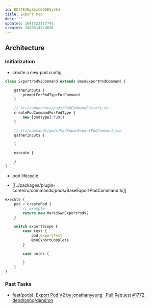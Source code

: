 ```yaml
---
id: DD7TE2EgE6zC0OSD5yZEd
title: Export Pod
desc: ""
updated: 1641522177745
created: 1639614544838
---
```


## Architecture

### Initialization

- create a new pod config

```ts
class ExportPodV2Command extends BaseExportPodCommand {

    gatherInputs {
        promptForPodTypeForCommand
    }

    // src/components/pods/PodCommandFactory.ts
    createPodCommandForPodType {
        new [podType].run()
    }

    // src/commands/pods/MarkdownExportPodCommand.tso
    gatherInputs {

    }

    execute {

    }
}
```

- pod lifecycle

- [[../packages/plugin-core/src/commands/pods/BaseExportPodCommand.ts]]
```ts
execute {
    pod = createPod {
        // example
        return new MarkdownExportPodV2
    }

    switch exportScope {
        case text {
            pod.exportText
            @onExportComplete
        }

        case notes {

        }
    }
}
```

### Past Tasks

- [feat(pods): Export Pod V2 by jonathanyeung · Pull Request #1772 · dendronhq/dendron](https://github.com/dendronhq/dendron/pull/1772/files)
